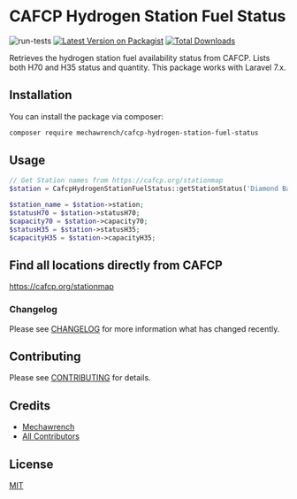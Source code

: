 # CAFCP Hydrogen Station Fuel Status

![run-tests](https://github.com/mechawrench/cafcp-hydrogen-station-fuel-status/workflows/run-tests/badge.svg)
[![Latest Version on Packagist](https://img.shields.io/packagist/v/mechawrench/cafcp-hydrogen-station-fuel-status.svg?style=flat-square)](https://packagist.org/packages/spatie/unit-conversions)
[![Total Downloads](https://img.shields.io/packagist/dt/mechawrench/cafcp-hydrogen-station-fuel-status.svg?style=flat-square)](https://packagist.org/packages/spatie/unit-conversions)


Retrieves the hydrogen station fuel availability status from CAFCP.  Lists both H70 and H35 status and quantity.  This package works with Laravel 7.x.

## Installation

You can install the package via composer:

```bash
composer require mechawrench/cafcp-hydrogen-station-fuel-status
```

## Usage

``` php
// Get Station names from https://cafcp.org/stationmap
$station = CafcpHydrogenStationFuelStatus::getStationStatus('Diamond Bar');

$station_name = $station->station;
$statusH70 = $station->statusH70;
$capacity70 = $station->capacity70;
$statusH35 = $station->statusH35;
$capacityH35 = $station->capacityH35;
```

## Find all locations directly from CAFCP
https://cafcp.org/stationmap

### Changelog

Please see [CHANGELOG](CHANGELOG.md) for more information what has changed recently.

## Contributing

Please see [CONTRIBUTING](CONTRIBUTING.md) for details.

## Credits

- [Mechawrench](https://github.com/mechawrench)
- [All Contributors](../../contributors)

## License
[MIT](https://github.com/mechawrench/cafcp-hydrogen-station-fuel-statuss/blob/master/LICENSE.md)
